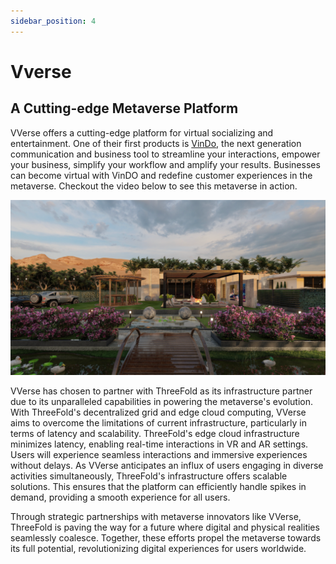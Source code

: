 ```yaml
---
sidebar_position: 4
---
```


# Vverse

## **A Cutting-edge Metaverse Platform**

VVerse offers a cutting-edge platform for virtual socializing and entertainment. One of their first products is [VinDo](https://www.vindo.ai/), the next generation communication and business tool to streamline your interactions, empower your business, simplify your workflow and amplify your results. Businesses can become virtual with VinDO and redefine customer experiences in the metaverse. Checkout the video below to see this metaverse in action.

![](./img/vverse.png)

VVerse has chosen to partner with ThreeFold as its infrastructure partner due to its unparalleled capabilities in powering the metaverse's evolution. With ThreeFold's decentralized grid and edge cloud computing, VVerse aims to overcome the limitations of current infrastructure, particularly in terms of latency and scalability. ThreeFold's edge cloud infrastructure minimizes latency, enabling real-time interactions in VR and AR settings. Users will experience seamless interactions and immersive experiences without delays. As VVerse anticipates an influx of users engaging in diverse activities simultaneously, ThreeFold's infrastructure offers scalable solutions. This ensures that the platform can efficiently handle spikes in demand, providing a smooth experience for all users.

Through strategic partnerships with metaverse innovators like VVerse, ThreeFold is paving the way for a future where digital and physical realities seamlessly coalesce. Together, these efforts propel the metaverse towards its full potential, revolutionizing digital experiences for users worldwide.